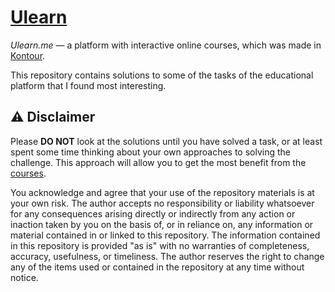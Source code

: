 # [Ulearn](https://ulearn.me/)

*Ulearn.me* — a platform with interactive online courses, which was made in [Kontour](https://kontur.ru/career).

This repository contains solutions to some of the tasks of the educational platform that I found most interesting.

## ⚠️ Disclaimer

Please **DO NOT** look at the solutions until you have solved a task, or at least spent some time
thinking about your own approaches to solving the challenge.
This approach will allow you to get the most benefit from the [courses](https://ulearn.me/).

You acknowledge and agree that your use of the repository materials is at your own risk. The author
accepts no responsibility or liability whatsoever for any consequences arising directly or
indirectly from any action or inaction taken by you on the basis of, or in reliance on, any
information or material contained in or linked to this repository. The information contained in this
repository is provided "as is" with no warranties of completeness, accuracy, usefulness, or
timeliness. The author reserves the right to change any of the items used or contained in the
repository at any time without notice.